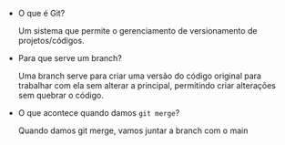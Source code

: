 - O que é Git?

    Um sistema que permite o gerenciamento de versionamento de projetos/códigos.

- Para que serve um branch?

    Uma branch serve para criar uma versão do código original para trabalhar com ela sem alterar a principal, permitindo criar alterações sem quebrar o código.

- O que acontece quando damos `git merge`?

    Quando damos git merge, vamos juntar a branch com o main 